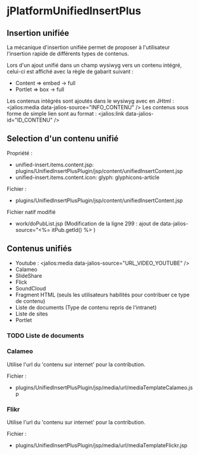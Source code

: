# jPlatformUnifiedInsertPlus


## Insertion unifiée

La mécanique d'insertion unifiée permet de proposer à l'utilisateur l'insertion rapide de différents types de contenus.

Lors d'un ajout unifié dans un champ wysiwyg vers un contenu intégré, celui-ci est affiché avec la règle de gabarit suivant :
- Content => embed -> full
- Portlet => box -> full

Les contenus intégrés sont ajoutés dans le wysiwyg avec en JHtml : <jalios:media data-jalios-source="INFO_CONTENU" />
Les contenus sous forme de simple lien sont au format : <jalios:link data-jalios-id="ID_CONTENU" />

## Selection d'un contenu unifié

Propriété :
+ unified-insert.items.content.jsp: plugins/UnifiedInsertPlusPlugin/jsp/content/unifiedInsertContent.jsp
+ unified-insert.items.content.icon: glyph: glyphicons-article

Fichier :
+ plugins/UnifiedInsertPlusPlugin/jsp/content/unifiedInsertContent.jsp

Fichier natif modifié 
- work/doPubList.jsp
(Modification de la ligne 299 : ajout de data-jalios-source="<%= itPub.getId() %> )

## Contenus unifiés

- Youtube : <jalios:media data-jalios-source="URL_VIDEO_YOUTUBE" />
- Calameo
- SlideShare
- Flick
- SoundCloud
- Fragment HTML (seuls les utilisateurs habilités pour contribuer ce type de contenu)
- Liste de documents (Type de contenu repris de l'intranet) 
- Liste de sites
- Portlet


### TODO Liste de documents

### Calameo

Utilise l'url du 'contenu sur internet' pour la contribution.

Fichier :
+ plugins/UnifiedInsertPlusPlugin/jsp/media/url/mediaTemplateCalameo.jsp


### Flikr

Utilise l'url du 'contenu sur internet' pour la contribution.

Fichier :
+ plugins/UnifiedInsertPlusPlugin/jsp/media/url/mediaTemplateFlickr.jsp


